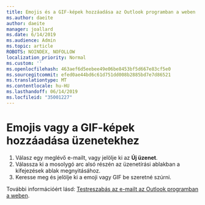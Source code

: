```yaml
---
title: Emojis és a GIF-képek hozzáadása az Outlook programban a weben
ms.author: daeite
author: daeite
manager: joallard
ms.date: 6/14/2019
ms.audience: Admin
ms.topic: article
ROBOTS: NOINDEX, NOFOLLOW
localization_priority: Normal
ms.custom: ''
ms.openlocfilehash: 463aef6d5eebee49e06be8453bf5d667e83cf5e0
ms.sourcegitcommit: efed0ae44bd6c61d751dd008b2885bd7e7d86521
ms.translationtype: MT
ms.contentlocale: hu-HU
ms.lasthandoff: 06/14/2019
ms.locfileid: "35001227"
---
```

# <a name="add-emojis-or-gifs-to-messages"></a>Emojis vagy a GIF-képek hozzáadása üzenetekhez

1. Válasz egy meglévő e-mailt, vagy jelölje ki az **Új üzenet**.
1. Válassza ki a mosolygó arc alsó részén az üzenetírási ablakban a kifejezések ablak megnyitásához.
1. Keresse meg és jelölje ki a emoji vagy GIF be szeretné szúrni.

További információért lásd: [Testreszabás az e-mailt az Outlook programban a weben](https://support.office.com/article/079442eb-6b41-4ff5-b6e0-a83d3967ac41).